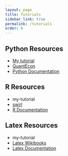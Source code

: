 ```yaml
---
layout: page
title: Tutorials
sidebar_link: true
permalink: /tutorials
order: 6
---
```


## Python Resources
- [My tutorial](python)
- [QuantEcon](https://lectures.quantecon.org/py/)
- [Python Documentation](https://docs.python.org/3/)

<!--
```python
#Python code
def mutiply(x,y):
  return(x*y)
#=>
```
-->

## R Resources
- my-tutorial
- [swirl](http://swirlstats.com/)
- [R Documentation](https://www.r-project.org/other-docs.html)

## Latex Resources
- my-tutorial
- [Latex Wikibooks](https://en.wikibooks.org/wiki/LaTeX)
- [Latex Documentation](https://www.latex-project.org/help/documentation/)

<!--
```tex
%latex code
\begin{align}
  x &=5;
  y &=4;
\end{align}
```

```latex
$x=4$
```
\\( sin(x^2) \\)

and here

$$sin(x^2)$$

{% highlight python linenos%}
#Python code
def printer(x):
	print(x) 

def printer(x):
	print(x) 

def printer(x):
	print(x) 

def printer(x):
	print(x) 

def printer(x):
	print(x) 
{% endhighlight %}
-->